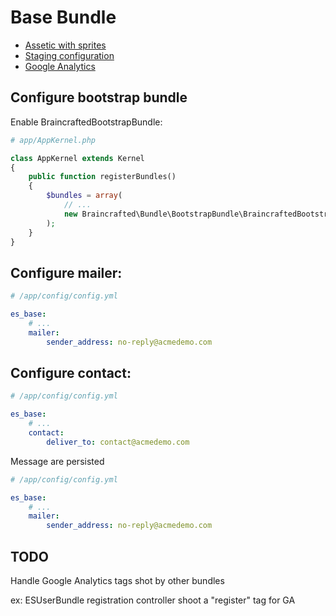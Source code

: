 
# Base Bundle

- [Assetic with sprites](assetic.md)
- [Staging configuration](staging.md)
- [Google Analytics](google_analytics.md)

## Configure bootstrap bundle

Enable BraincraftedBootstrapBundle:

```php
# app/AppKernel.php

class AppKernel extends Kernel
{
    public function registerBundles()
    {
        $bundles = array(
            // ...
            new Braincrafted\Bundle\BootstrapBundle\BraincraftedBootstrapBundle(),
        );
    }
}
```

## Configure mailer:


```yaml
# /app/config/config.yml

es_base:
    # ...
    mailer:
        sender_address: no-reply@acmedemo.com
```

## Configure contact:

```yaml
# /app/config/config.yml

es_base:
    # ...
    contact:
        deliver_to: contact@acmedemo.com
```

Message are persisted

```yaml
# /app/config/config.yml

es_base:
    # ...
    mailer:
        sender_address: no-reply@acmedemo.com
```

## TODO

Handle Google Analytics tags shot by other bundles

ex: ESUserBundle registration controller shoot a "register" tag for GA